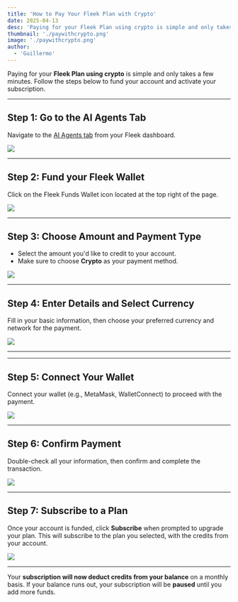 ```yaml
---
title: 'How to Pay Your Fleek Plan with Crypto'
date: 2025-04-13
desc: 'Paying for your Fleek Plan using crypto is simple and only takes a few minutes. Follow the steps below to fund your account and activate your subscription."'
thumbnail: './paywithcrypto.png'
image: './paywithcrypto.png'
author:
  - 'Guillermo'
---
```


Paying for your **Fleek Plan using crypto** is simple and only takes a few minutes. Follow the steps below to fund your account and activate your subscription.

---

## **Step 1: Go to the AI Agents Tab**

Navigate to the [AI Agents tab](https://fleek.xyz/agents/) from your Fleek dashboard.

![](./CPG-Step-1.png)

---

## **Step 2: Fund your Fleek Wallet**

Click on the Fleek Funds Wallet icon located at the top right of the page.

![](./CPG-Step-2.png)

---

## **Step 3: Choose Amount and Payment Type**

- Select the amount you'd like to credit to your account.
- Make sure to choose **Crypto** as your payment method.

![](./CPG-Step-3.png)

---

## **Step 4: Enter Details and Select Currency**

Fill in your basic information, then choose your preferred currency and network for the payment.

![](./CPG-Step-4.png)

---

---

## **Step 5: Connect Your Wallet**

Connect your wallet (e.g., MetaMask, WalletConnect) to proceed with the payment.

![](./CPG-Step-5.png)

---

## **Step 6: Confirm Payment**

Double-check all your information, then confirm and complete the transaction.

![](./CPG-Step-6.png)

---

## **Step 7: Subscribe to a Plan**

Once your account is funded, click **Subscribe** when prompted to upgrade your plan. This will subscribe to the plan you selected, with the credits from your account.

![](./CPG-Step-7.png)

---

Your **subscription will now deduct credits from your balance** on a monthly basis.
If your balance runs out, your subscription will be **paused** until you add more funds.

